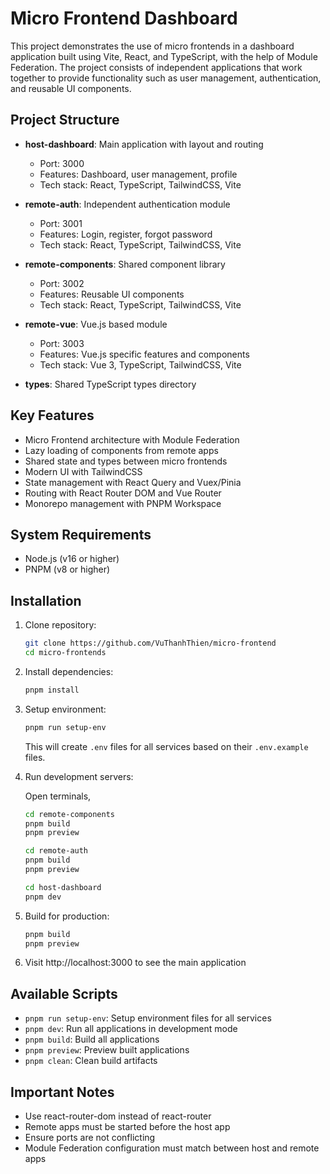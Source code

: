 # Micro Frontend Dashboard

This project demonstrates the use of micro frontends in a dashboard application built using Vite, React, and TypeScript, with the help of Module Federation. The project consists of independent applications that work together to provide functionality such as user management, authentication, and reusable UI components.

## Project Structure

- **host-dashboard**: Main application with layout and routing

  - Port: 3000
  - Features: Dashboard, user management, profile
  - Tech stack: React, TypeScript, TailwindCSS, Vite

- **remote-auth**: Independent authentication module

  - Port: 3001
  - Features: Login, register, forgot password
  - Tech stack: React, TypeScript, TailwindCSS, Vite

- **remote-components**: Shared component library

  - Port: 3002
  - Features: Reusable UI components
  - Tech stack: React, TypeScript, TailwindCSS, Vite

- **remote-vue**: Vue.js based module

  - Port: 3003
  - Features: Vue.js specific features and components
  - Tech stack: Vue 3, TypeScript, TailwindCSS, Vite

- **types**: Shared TypeScript types directory

## Key Features

- Micro Frontend architecture with Module Federation
- Lazy loading of components from remote apps
- Shared state and types between micro frontends
- Modern UI with TailwindCSS
- State management with React Query and Vuex/Pinia
- Routing with React Router DOM and Vue Router
- Monorepo management with PNPM Workspace

## System Requirements

- Node.js (v16 or higher)
- PNPM (v8 or higher)

## Installation

1. Clone repository:

   ```bash
   git clone https://github.com/VuThanhThien/micro-frontend
   cd micro-frontends
   ```

2. Install dependencies:

   ```bash
   pnpm install
   ```

3. Setup environment:

   ```bash
   pnpm run setup-env
   ```

   This will create `.env` files for all services based on their `.env.example` files.

4. Run development servers:

   Open terminals,

   ```bash
   cd remote-components
   pnpm build
   pnpm preview
   ```

   ```bash
   cd remote-auth
   pnpm build
   pnpm preview
   ```

   ```bash
   cd host-dashboard
   pnpm dev
   ```

5. Build for production:

   ```bash
   pnpm build
   pnpm preview
   ```

6. Visit http://localhost:3000 to see the main application

## Available Scripts

- `pnpm run setup-env`: Setup environment files for all services
- `pnpm dev`: Run all applications in development mode
- `pnpm build`: Build all applications
- `pnpm preview`: Preview built applications
- `pnpm clean`: Clean build artifacts

## Important Notes

- Use react-router-dom instead of react-router
- Remote apps must be started before the host app
- Ensure ports are not conflicting
- Module Federation configuration must match between host and remote apps
